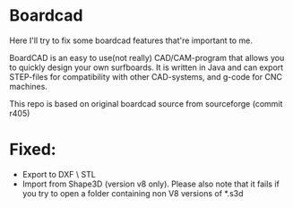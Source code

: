 # Boardcad
Here I'll try to fix some boardcad features that're important to me.

BoardCAD is an easy to use(not really) CAD/CAM-program that allows you to quickly design your own surfboards. It is written in Java and can export STEP-files for compatibility with other CAD-systems, and g-code for CNC machines.

This repo is based on original boardcad source from sourceforge (commit r405)

# Fixed:
* Export to DXF \ STL
* Import from Shape3D (version v8 only). Please also note that it fails if you try to open a folder containing non V8 versions of *.s3d 
